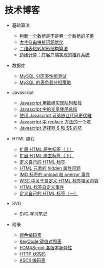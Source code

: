 
# 技术博客

* 基础算法
    + [判断一个数组是不是另一个数组的子集](/blog/20220505-subset.md)
    + [大字符串拼接问题优化](/blog/20220501-string-builder.md)
    + [二维表格转树形结构算法](/blog/20210710.md)
    + [边缘计算：在客户端实现的推荐系统](/blog/20201209.md)

* 数据库
    + [MySQL 分区表性能测试](/blog/20210717.md)
    + [MySQL 的表负载分担策略](/blog/20210724.md)

* Javascript
    + [Javascript 用数组实现队列和栈](/blog/20220508-array-queue-stack.md)
    + [Javascript 中的变量使用总结](/blog/20220506-variable.md)    
    + [使用 Javascript 可选链让代码更优雅](/blog/20210828.md)
    + [Javascript 中 replace 方法的一个坑](/blog/20220415-replace.md)
    + [Javascript 选择器 $ 和 $$ 的坑](/blog/20220418-selector.md)    

* HTML 编程
    + [扩展 HTML 原生标签（上）](/blog/20210731.md)  
    + [扩展 HTML 原生标签（下）](/blog/20210807.md) 
    + [定义自己的 HTML 标签](/blog/20220430-custom-element.md)
    + [HTML 元素的 hidden 属性问题](/blog/20220420-hidden.md)
    + [IMG 标签的 onload 和 onerror 事件](/blog/20220426-image.md)
    + [W3C 中关于自定义 HTML 标签相关内容](/blog/20211111-custom-element.md)
    + [HTML 标签自定义事件](/blog/20220503-custom-event.md)
    + [定义自己的 HTML 标签（一）](/blog/20210814.md)

* SVG
    + [SVG 学习笔记](/blog/svg.md)

* 附录
    + [颜色编码表](/blog/colors.md)
    + [KeyCode 键值对照表](/blog/keycodes.md)
    + [ECMAScript 各版本新特性](/blog/es.md)
    + [HTTP 状态码](/blog/http.md)
    + [ASCII 编码表](/blog/ascii.md)